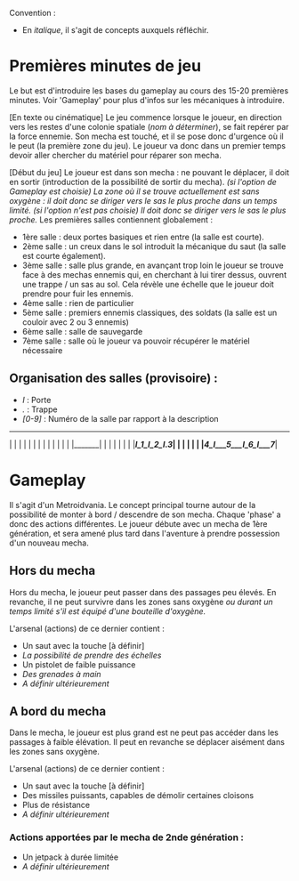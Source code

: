 Convention : 
- En *italique*, il s'agit de concepts auxquels réfléchir.

# Premières minutes de jeu

Le but est d'introduire les bases du gameplay au cours des 15-20 premières minutes. Voir 'Gameplay' pour plus d'infos sur les mécaniques à introduire.

[En texte ou cinématique]
Le jeu commence lorsque le joueur, en direction vers les restes d'une colonie spatiale (*nom à déterminer*), se fait repérer par la force ennemie. Son mecha est touché, et il se pose donc d'urgence où il le peut (la première zone du jeu).
Le joueur va donc dans un premier temps devoir aller chercher du matériel pour réparer son mecha.

[Début du jeu]
Le joueur est dans son mecha : ne pouvant le déplacer, il doit en sortir (introduction de la possibilité de sortir du mecha).
*(si l'option de Gameplay est choisie) La zone où il se trouve actuellement est sans oxygène : il doit donc se diriger vers le sas le plus proche dans un temps limité.*
*(si l'option n'est pas choisie) Il doit donc se diriger vers le sas le plus proche.*
Les premières salles contiennent globalement : 
- 1ère salle : deux portes basiques et rien entre (la salle est courte).
- 2ème salle : un creux dans le sol introduit la mécanique du saut (la salle est courte également).
- 3ème salle : salle plus grande, en avançant trop loin le joueur se trouve face à des mechas ennemis qui, en cherchant à lui tirer dessus, ouvrent une trappe / un sas au sol. Cela révèle une échelle que le joueur doit prendre pour fuir les ennemis.
- 4ème salle : rien de particulier
- 5ème salle : premiers ennemis classiques, des soldats (la salle est un couloir avec 2 ou 3 ennemis)
- 6ème salle : salle de sauvegarde
- 7ème salle : salle où le joueur va pouvoir récupérer le matériel nécessaire



## Organisation des salles (provisoire) :
- *I* : Porte
- *.* : Trappe
- *[0-9]* : Numéro de la salle par rapport à la description

_______________________________________
|             |       |               |
|             |       |               |
|             |       |               |
|             |_______|               |
|             |   |   |               |
|_____________I_1_I_2_I_._____3_______|________
                      |   |       |   |       |
                      |_4_I___5___I_6_I___7___|


# Gameplay

Il s'agit d'un Metroidvania.
Le concept principal tourne autour de la possibilité de monter à bord / descendre de son mecha. Chaque 'phase' a donc des actions différentes.
Le joueur débute avec un mecha de 1ère génération, et sera amené plus tard dans l'aventure à prendre possession d'un nouveau mecha.

## Hors du mecha

Hors du mecha, le joueur peut passer dans des passages peu élevés. En revanche, il ne peut survivre dans les zones sans oxygène *ou durant un temps limité s'il est équipé d'une bouteille d'oxygène.*

L'arsenal (actions) de ce dernier contient :
- Un saut avec la touche [à définir]
- *La possibilité de prendre des échelles*
- Un pistolet de faible puissance
- *Des grenades à main*
- *A définir ultérieurement*

## A bord du mecha

Dans le mecha, le joueur est plus grand est ne peut pas accéder dans les passages à faible élévation. Il peut en revanche se déplacer aisément dans les zones sans oxygène.

L'arsenal (actions) de ce dernier contient :
- Un saut avec la touche [à définir]
- Des missiles puissants, capables de démolir certaines cloisons
- Plus de résistance
- *A définir ultérieurement*

### Actions apportées par le mecha de 2nde génération :

- Un jetpack à durée limitée
- *A définir ultérieurement*

